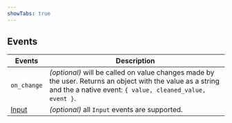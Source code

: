 ```yaml
---
showTabs: true
---
```


## Events

| Events                                  | Description                                                                                                                                                            |
| --------------------------------------- | ---------------------------------------------------------------------------------------------------------------------------------------------------------------------- |
| `on_change`                             | _(optional)_ will be called on value changes made by the user. Returns an object with the value as a string and the a native event: `{ value, cleaned_value, event }`. |
| [Input](/uilib/components/input/events) | _(optional)_ all `Input` events are supported.                                                                                                                         |
